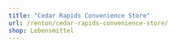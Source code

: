 ```yaml
---
title: "Cedar Rapids Convenience Store"
url: /renton/cedar-rapids-convenience-store/
shop: Lebensmittel
---
```

